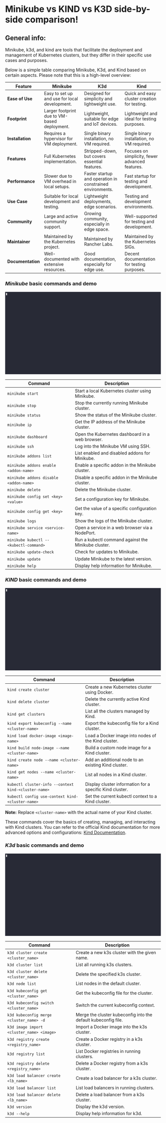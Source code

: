 # Minikube vs KIND vs K3D side-by-side comparison!

## General info:
Minikube, k3d, and kind are tools that facilitate the deployment and management of Kubernetes clusters, but they differ in their specific use cases and purposes.

Below is a simple  table comparing Minikube, K3d, and Kind based on certain aspects. Please note that this is a high-level overview:

| Feature          | Minikube                                      | K3d                                           | Kind                                          |
|------------------|-----------------------------------------------|------------------------------------------------|-----------------------------------------------|
| **Ease of Use**  | Easy to set up and use for local development. | Designed for simplicity and lightweight use.   | Quick and easy cluster creation for testing.  |
| **Footprint**    | Larger footprint due to VM-based deployment.  | Lightweight, suitable for edge and IoT devices.| Lightweight and ideal for testing purposes.   |
| **Installation** | Requires a hypervisor for VM deployment.      | Single binary installation, no VM required.    | Single binary installation, no VM required.  |
| **Features**     | Full Kubernetes implementation.               | Stripped-down, but covers essential features. | Focuses on simplicity, fewer advanced features.|
| **Performance**  | Slower due to VM overhead in local setups.    | Faster startup and operation in constrained environments. | Fast startup for testing and development.     |
| **Use Case**     | Suitable for local development and testing.  | Lightweight deployments, edge scenarios.      | Testing and development environments.        |
| **Community**    | Large and active community support.           | Growing community, especially in edge space.  | Well-supported for testing and development.  |
| **Maintainer**   | Maintained by the Kubernetes project.         | Maintained by Rancher Labs.                    | Maintained by the Kubernetes SIGs.           |
| **Documentation**| Well-documented with extensive resources.     | Good documentation, especially for edge use.  | Decent documentation for testing purposes.   |





### ***Minikube*** basic commands and demo


![](../.data/minikube_showcase.gif)


| Command                                   | Description                                          |
|-------------------------------------------|------------------------------------------------------|
| `minikube start`                          | Start a local Kubernetes cluster using Minikube.     |
| `minikube stop`                           | Stop the currently running Minikube cluster.         |
| `minikube status`                         | Show the status of the Minikube cluster.              |
| `minikube ip`                             | Get the IP address of the Minikube cluster.          |
| `minikube dashboard`                      | Open the Kubernetes dashboard in a web browser.      |
| `minikube ssh`                            | Log into the Minikube VM using SSH.                  |
| `minikube addons list`                    | List enabled and disabled addons for Minikube.       |
| `minikube addons enable <addon-name>`    | Enable a specific addon in the Minikube cluster.     |
| `minikube addons disable <addon-name>`   | Disable a specific addon in the Minikube cluster.    |
| `minikube delete`                         | Delete the Minikube cluster.                         |
| `minikube config set <key> <value>`      | Set a configuration key for Minikube.                |
| `minikube config get <key>`               | Get the value of a specific configuration key.       |
| `minikube logs`                           | Show the logs of the Minikube cluster.               |
| `minikube service <service-name>`         | Open a service in a web browser via a NodePort.      |
| `minikube kubectl -- <kubectl-command>`   | Run a kubectl command against the Minikube cluster.  |
| `minikube update-check`                   | Check for updates to Minikube.                       |
| `minikube update`                         | Update Minikube to the latest version.               |
| `minikube help`                           | Display help information for Minikube.              |





### ***KIND*** basic commands and demo

![](../.data/kind_showcase.gif)

| Command                                           | Description                                           |
|---------------------------------------------------|-------------------------------------------------------|
| `kind create cluster`                              | Create a new Kubernetes cluster using Docker.          |
| `kind delete cluster`                              | Delete the currently active Kind cluster.              |
| `kind get clusters`                                | List all the clusters managed by Kind.                 |
| `kind export kubeconfig --name <cluster-name>`     | Export the kubeconfig file for a Kind cluster.         |
| `kind load docker-image <image-name>`              | Load a Docker image into nodes of the Kind cluster.    |
| `kind build node-image --name <cluster-name>`       | Build a custom node image for a Kind cluster.          |
| `kind create node --name <cluster-name>`           | Add an additional node to an existing Kind cluster.    |
| `kind get nodes --name <cluster-name>`             | List all nodes in a Kind cluster.                      |
| `kubectl cluster-info --context kind-<cluster-name>`| Display cluster information for a specific Kind cluster.|
| `kubectl config use-context kind-<cluster-name>`    | Set the current kubectl context to a Kind cluster.     |

**Note:** Replace `<cluster-name>` with the actual name of your Kind cluster.

These commands cover the basics of creating, managing, and interacting with Kind clusters. You can refer to the official Kind documentation for more advanced options and configurations: [Kind Documentation](https://kind.sigs.k8s.io/docs/user/quick-start/).





### ***K3d*** basic commands and demo

![](../.data/k3d_showcase.gif)


| Command                                         | Description                                   |
|-------------------------------------------------|-----------------------------------------------|
| `k3d cluster create <cluster_name>`              | Create a new k3s cluster with the given name. |
| `k3d cluster list`                               | List all running k3s clusters.                |
| `k3d cluster delete <cluster_name>`              | Delete the specified k3s cluster.            |
| `k3d node list`                                  | List nodes in the default cluster.            |
| `k3d kubeconfig get <cluster_name>`              | Get the kubeconfig file for the cluster.      |
| `k3d kubeconfig switch <cluster_name>`           | Switch the current kubeconfig context.        |
| `k3d kubeconfig merge <cluster_name> -d`         | Merge the cluster kubeconfig into the default kubeconfig file. |
| `k3d image import <cluster_name> <image>`        | Import a Docker image into the k3s cluster.   |
| `k3d registry create <registry_name>`            | Create a Docker registry in a k3s cluster.    |
| `k3d registry list`                              | List Docker registries in running clusters.   |
| `k3d registry delete <registry_name>`            | Delete a Docker registry from a k3s cluster.  |
| `k3d load balancer create <lb_name>`             | Create a load balancer for a k3s cluster.     |
| `k3d load balancer list`                         | List load balancers in running clusters.      |
| `k3d load balancer delete <lb_name>`             | Delete a load balancer from a k3s cluster.    |
| `k3d version`                                   | Display the k3d version.                      |
| `k3d --help`                                    | Display help information for k3d.             |


